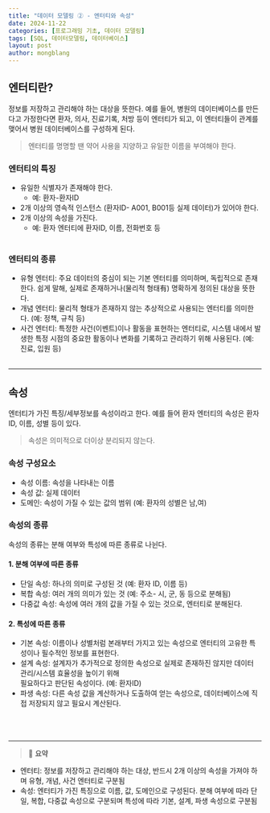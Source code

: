 ```yaml
---
title: "데이터 모델링 ② - 엔터티와 속성"
date: 2024-11-22 
categories: [프로그래밍 기초, 데이터 모델링]
tags: [SQL, 데이터모델링, 데이터베이스]
layout: post
author: mongblang
---
```


## **엔터티란?**  
정보를 저장하고 관리해야 하는 대상을 뜻한다. 예를 들어, 병원의 데이터베이스를 만든다고 가정한다면 환자, 의사, 진료기록, 처방 등이 엔터티가 되고, 이 엔터티들이 관계를 맺어서 병원 데이터베이스를 구성하게 된다. 
> 엔터티를 명명할 땐 약어 사용을 지양하고 유일한 이름을 부여해야 한다.  
  

### **엔터티의 특징**  
- 유일한 식별자가 존재해야 한다. 
    - 예: 환자-환자ID  
- 2개 이상의 영속적 인스턴스 (환자ID- A001, B001등 실제 데이터)가 있어야 한다.  
- 2개 이상의 속성을 가진다.  
    - 예: 환자 엔터티에 환자ID, 이름, 전화번호 등  
&nbsp;  

### **엔터티의 종류**  
- 유형 엔터티: 주요 데이터의 중심이 되는 기본 엔터티를 의미하며, 독립적으로 존재한다. 쉽게 말해, 실제로 존재하거나(물리적 형태有) 명확하게 정의된 대상을 뜻한다.  
- 개념 엔터티: 물리적 형태가 존재하지 않는 추상적으로 사용되는 엔터티를 의미한다. (예: 정책, 규칙 등)  
- 사건 엔터티: 특정한 사건(이벤트)이나 활동을 표현하는 엔터티로, 시스템 내에서 발생한 특정 시점의 중요한 활동이나 변화를 기록하고 관리하기 위해 사용된다. (예: 진료, 입원 등)  
&nbsp;  

---

## **속성**
엔터티가 가진 특징/세부정보를 속성이라고 한다. 예를 들어 환자 엔터티의 속성은 환자ID, 이름, 성별 등이 있다. 
> 속성은 의미적으로 더이상 분리되지 않는다.  

### **속성 구성요소**
- 속성 이름: 속성을 나타내는 이름  
- 속성 값: 실제 데이터  
- 도메인: 속성이 가질 수 있는 값의 범위 (예: 환자의 성별은 남,여)  

### **속성의 종류**  
속성의 종류는 분해 여부와 특성에 따른 종류로 나뉜다.  

#### **1. 분해 여부에 따른 종류**  
- 단일 속성: 하나의 의미로 구성된 것 (예: 환자 ID, 이름 등)  
- 복합 속성: 여러 개의 의미가 있는 것 (예: 주소- 시, 군, 동 등으로 분해됨)  
- 다중값 속성: 속성에 여러 개의 값을 가질 수 있는 것으로, 엔터티로 분해된다.  

#### **2. 특성에 따른 종류**  
- 기본 속성: 이름이나 성별처럼 본래부터 가지고 있는 속성으로 엔터티의 고유한 특성이나 필수적인 정보를 표현한다.  
- 설계 속성: 설계자가 추가적으로 정의한 속성으로 실제로 존재하진 않지만 데이터 관리/시스템 효율성을 높이기 위해   
필요하다고 판단된 속성이다. (예: 환자ID)  
- 파생 속성: 다른 속성 값을 계산하거나 도출하여 얻는 속성으로, 데이터베이스에 직접 저장되지 않고 필요시 계산된다.  
&nbsp;  
&nbsp;  
&nbsp;  

---

>📝  **요약**
- 엔터티: 정보를 저장하고 관리해야 하는 대상, 반드시 2개 이상의 속성을 가져야 하며 유형, 개념, 사건 엔터티로 구분됨
- 속성: 엔터티가 가진 특징으로 이름, 값, 도메인으로 구성된다. 분해 여부에 따라 단일, 복합, 다중값 속성으로 구분되며 특성에 따라 기본, 설계, 파생 속성으로 구분됨 